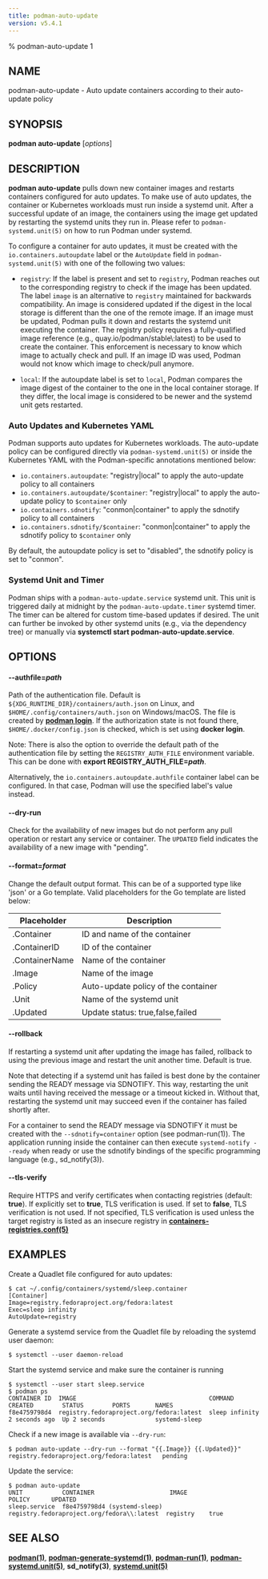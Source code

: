 ```yaml
---
title: podman-auto-update
version: v5.4.1
---
```


% podman-auto-update 1

## NAME
podman\-auto-update - Auto update containers according to their auto-update policy

## SYNOPSIS
**podman auto-update** [*options*]

## DESCRIPTION
**podman auto-update** pulls down new container images and restarts containers configured for auto updates.
To make use of auto updates, the container or Kubernetes workloads must run inside a systemd unit.
After a successful update of an image, the containers using the image get updated by restarting the systemd units they run in.
Please refer to `podman-systemd.unit(5)` on how to run Podman under systemd.

To configure a container for auto updates, it must be created with the `io.containers.autoupdate` label or the `AutoUpdate` field in `podman-systemd.unit(5)` with one of the following two values:

* `registry`: If the label is present and set to `registry`, Podman reaches out to the corresponding registry to check if the image has been updated.
The label `image` is an alternative to `registry` maintained for backwards compatibility.
An image is considered updated if the digest in the local storage is different than the one of the remote image.
If an image must be updated, Podman pulls it down and restarts the systemd unit executing the container.
The registry policy requires a fully-qualified image reference (e.g., quay.io/podman/stable\\:latest) to be used to create the container.
This enforcement is necessary to know which image to actually check and pull.
If an image ID was used, Podman would not know which image to check/pull anymore.

* `local`: If the autoupdate label is set to `local`, Podman compares the image digest of the container to the one in the local container storage.
If they differ, the local image is considered to be newer and the systemd unit gets restarted.

### Auto Updates and Kubernetes YAML

Podman supports auto updates for Kubernetes workloads.  The auto-update policy can be configured directly via `podman-systemd.unit(5)` or inside the Kubernetes YAML with the Podman-specific annotations mentioned below:

* `io.containers.autoupdate`: "registry|local" to apply the auto-update policy to all containers
* `io.containers.autoupdate/$container`: "registry|local" to apply the auto-update policy to `$container` only
* `io.containers.sdnotify`: "conmon|container" to apply the sdnotify policy to all containers
* `io.containers.sdnotify/$container`: "conmon|container" to apply the sdnotify policy to `$container` only

By default, the autoupdate policy is set to "disabled", the sdnotify policy is set to "conmon".

### Systemd Unit and Timer

Podman ships with a `podman-auto-update.service` systemd unit. This unit is triggered daily at midnight by the `podman-auto-update.timer` systemd timer.
The timer can be altered for custom time-based updates if desired.
The unit can further be invoked by other systemd units (e.g., via the dependency tree) or manually via **systemctl start podman-auto-update.service**.

## OPTIONS


[//]: # (BEGIN included file options/authfile.md)
#### **--authfile**=*path*

Path of the authentication file. Default is `${XDG_RUNTIME_DIR}/containers/auth.json` on Linux, and `$HOME/.config/containers/auth.json` on Windows/macOS.
The file is created by **[podman login](podman-login.1.md)**. If the authorization state is not found there, `$HOME/.docker/config.json` is checked, which is set using **docker login**.

Note: There is also the option to override the default path of the authentication file by setting the `REGISTRY_AUTH_FILE` environment variable. This can be done with **export REGISTRY_AUTH_FILE=_path_**.

[//]: # (END   included file options/authfile.md)

Alternatively, the `io.containers.autoupdate.authfile` container label can be configured.  In that case, Podman will use the specified label's value instead.

#### **--dry-run**

Check for the availability of new images but do not perform any pull operation or restart any service or container.
The `UPDATED` field indicates the availability of a new image with "pending".

#### **--format**=*format*

Change the default output format.  This can be of a supported type like 'json' or a Go template.
Valid placeholders for the Go template are listed below:

| **Placeholder** | **Description**                        |
| --------------- | -------------------------------------- |
| .Container      | ID and name of the container           |
| .ContainerID    | ID of the container                    |
| .ContainerName  | Name of the container                  |
| .Image          | Name of the image                      |
| .Policy         | Auto-update policy of the container    |
| .Unit           | Name of the systemd unit               |
| .Updated        | Update status: true,false,failed       |

#### **--rollback**

If restarting a systemd unit after updating the image has failed, rollback to using the previous image and restart the unit another time.  Default is true.

Note that detecting if a systemd unit has failed is best done by the container sending the READY message via SDNOTIFY.
This way, restarting the unit waits until having received the message or a timeout kicked in.
Without that, restarting the systemd unit may succeed even if the container has failed shortly after.

For a container to send the READY message via SDNOTIFY it must be created with the `--sdnotify=container` option (see podman-run(1)).
The application running inside the container can then execute `systemd-notify --ready` when ready or use the sdnotify bindings of the specific programming language (e.g., sd_notify(3)).


[//]: # (BEGIN included file options/tls-verify.md)
#### **--tls-verify**

Require HTTPS and verify certificates when contacting registries (default: **true**).
If explicitly set to **true**, TLS verification is used.
If set to **false**, TLS verification is not used.
If not specified, TLS verification is used unless the target registry
is listed as an insecure registry in **[containers-registries.conf(5)](https://github.com/containers/image/blob/main/docs/containers-registries.conf.5.md)**

[//]: # (END   included file options/tls-verify.md)

## EXAMPLES

Create a Quadlet file configured for auto updates:
```
$ cat ~/.config/containers/systemd/sleep.container
[Container]
Image=registry.fedoraproject.org/fedora:latest
Exec=sleep infinity
AutoUpdate=registry
```

Generate a systemd service from the Quadlet file by reloading the systemd user daemon:
```
$ systemctl --user daemon-reload
```

Start the systemd service and make sure the container is running
```
$ systemctl --user start sleep.service
$ podman ps
CONTAINER ID  IMAGE                                     COMMAND         CREATED        STATUS        PORTS       NAMES
f8e4759798d4  registry.fedoraproject.org/fedora:latest  sleep infinity  2 seconds ago  Up 2 seconds              systemd-sleep
```

Check if a new image is available via `--dry-run`:
```
$ podman auto-update --dry-run --format "{{.Image}} {{.Updated}}"
registry.fedoraproject.org/fedora:latest   pending
```

Update the service:
```
$ podman auto-update
UNIT           CONTAINER                     IMAGE                                     POLICY      UPDATED
sleep.service  f8e4759798d4 (systemd-sleep)  registry.fedoraproject.org/fedora\\:latest  registry    true
```

## SEE ALSO
**[podman(1)](podman.1.md)**, **[podman-generate-systemd(1)](podman-generate-systemd.1.md)**, **[podman-run(1)](podman-run.1.md)**, **[podman-systemd.unit(5)](podman-systemd.unit.5.md)**, **sd_notify(3)**, **[systemd.unit(5)](https://www.freedesktop.org/software/systemd/man/systemd.unit.html)**

